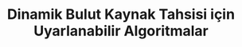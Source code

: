 ---
type: phd-thesis-defense
title: Dinamik Bulut Kaynak Tahsisi için Uyarlanabilir Algoritmalar
name: Jane Doe
datetime: 2025-09-26T09:00:00
duration: 1h
location: Ali Vahit Şahiner (AVŞ)
---